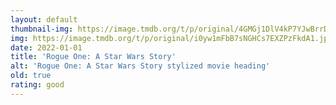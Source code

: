 ```yaml
---
layout: default
thumbnail-img: https://image.tmdb.org/t/p/original/4GMGj1DlV4kP7YJwBrrD7vFV6Mz.png
img: https://image.tmdb.org/t/p/original/i0yw1mFbB7sNGHCs7EXZPzFkdA1.jpg
date: 2022-01-01
title: 'Rogue One: A Star Wars Story'
alt: 'Rogue One: A Star Wars Story stylized movie heading'
old: true
rating: good
---
```

